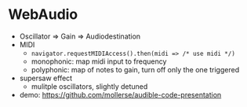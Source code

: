 # WebAudio

- Oscillator => Gain => Audiodestination
- MIDI
	- `navigator.requestMIDIAccess().then(midi => /* use midi */)`
	- monophonic: map midi input to frequency
	- polyphonic: map of notes to gain, turn off only the one triggered
- supersaw effect
	- mulitple oscillators, slightly detuned
- demo: https://github.com/mollerse/audible-code-presentation